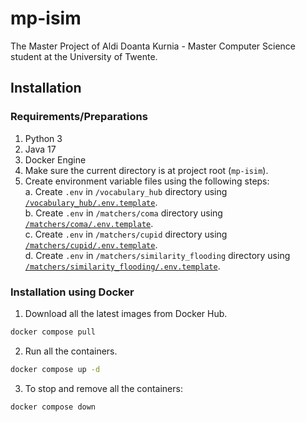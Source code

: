 # mp-isim

The Master Project of Aldi Doanta Kurnia - Master Computer Science student at the University of Twente.

## Installation
### Requirements/Preparations
1. Python 3
2. Java 17
3. Docker Engine
4. Make sure the current directory is at project root (`mp-isim`).
5. Create environment variable files using the following steps:  
  a. Create `.env` in `/vocabulary_hub` directory using [`/vocabulary_hub/.env.template`](vocabulary_hub/.env.template).   
  b. Create `.env` in `/matchers/coma` directory using [`/matchers/coma/.env.template`](matchers/coma/.env.template).   
  c. Create `.env` in `/matchers/cupid` directory using [`/matchers/cupid/.env.template`](matchers/cupid/.env.template).   
  d. Create `.env` in `/matchers/similarity_flooding` directory using [`/matchers/similarity_flooding/.env.template`](matchers/similarity_flooding/.env.template).   

### Installation using Docker
1. Download all the latest images from Docker Hub.
```bash
docker compose pull
```
2. Run all the containers.
```bash
docker compose up -d
```
3. To stop and remove all the containers:
```bash
docker compose down
```
